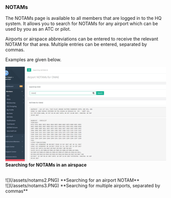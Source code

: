 ### NOTAMs

The NOTAMs page is available to all members that are logged in to the HQ system. It allows you to search for NOTAMs for any airport which can be used by you as an ATC or pilot.

Airports or airspace abbreviations can be entered to receive the relevant NOTAM for that area. Multiple entries can be entered, separated by commas. 

Examples are given below.

![](/assets/notams1.PNG)
**Searching for NOTAMs in an airspace**

<br/>
![](/assets/notams2.PNG)
**Searching for an airport NOTAM**

<br/>
![](/assets/notams3.PNG)
**Searching for multiple airports, separated by commas**
